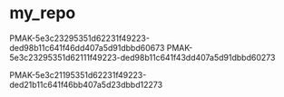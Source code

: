 # my_repo
PMAK-5e3c23295351d62231f49223-ded98b11c641f46dd407a5d91dbbd60673
PMAK-5e3c23295351d62111f49223-ded98b11c641f43dd407a5d91dbbd60273

PMAK-5e3c21195351d62231f49223-ded21b11c641f46bb407a5d23dbbd12273
